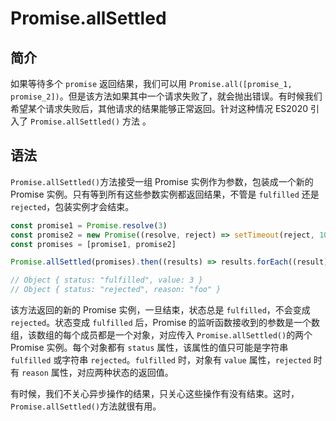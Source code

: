 # Promise.allSettled

## 简介

如果等待多个 `promise` 返回结果，我们可以用 `Promise.all([promise_1, promise_2])`。但是该方法如果其中一个请求失败了，就会抛出错误。有时候我们希望某个请求失败后，其他请求的结果能够正常返回。针对这种情况 ES2020 引入了 `Promise.allSettled()` 方法 。

## 语法

`Promise.allSettled()`方法接受一组 Promise 实例作为参数，包装成一个新的 Promise 实例。只有等到所有这些参数实例都返回结果，不管是 `fulfilled` 还是 `rejected`，包装实例才会结束。

```javascript
const promise1 = Promise.resolve(3)
const promise2 = new Promise((resolve, reject) => setTimeout(reject, 100, 'foo'))
const promises = [promise1, promise2]

Promise.allSettled(promises).then((results) => results.forEach((result) => console.log(result)))

// Object { status: "fulfilled", value: 3 }
// Object { status: "rejected", reason: "foo" }
```

该方法返回的新的 Promise 实例，一旦结束，状态总是 `fulfilled`，不会变成 `rejected`。状态变成 `fulfilled` 后，Promise 的监听函数接收到的参数是一个数组，该数组的每个成员都是一个对象，对应传入 `Promise.allSettled()`的两个 Promise 实例。每个对象都有 `status` 属性，该属性的值只可能是字符串 `fulfilled` 或字符串 `rejected`。`fulfilled` 时，对象有 `value` 属性，`rejected` 时有 `reason` 属性，对应两种状态的返回值。

有时候，我们不关心异步操作的结果，只关心这些操作有没有结束。这时，`Promise.allSettled()`方法就很有用。

